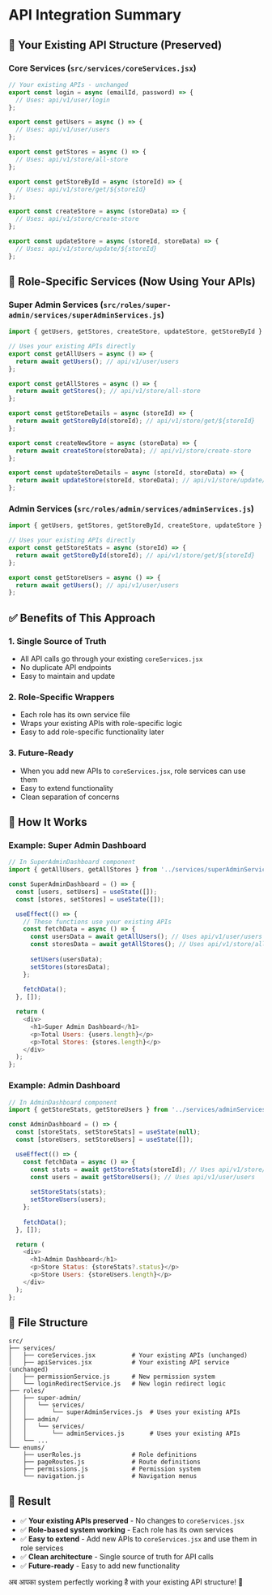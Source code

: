 # API Integration Summary

## 🎯 **Your Existing API Structure (Preserved)**

### **Core Services (`src/services/coreServices.jsx`)**
```javascript
// Your existing APIs - unchanged
export const login = async (emailId, password) => {
  // Uses: api/v1/user/login
};

export const getUsers = async () => {
  // Uses: api/v1/user/users
};

export const getStores = async () => {
  // Uses: api/v1/store/all-store
};

export const getStoreById = async (storeId) => {
  // Uses: api/v1/store/get/${storeId}
};

export const createStore = async (storeData) => {
  // Uses: api/v1/store/create-store
};

export const updateStore = async (storeId, storeData) => {
  // Uses: api/v1/store/update/${storeId}
};
```

## 🔄 **Role-Specific Services (Now Using Your APIs)**

### **Super Admin Services (`src/roles/super-admin/services/superAdminServices.js`)**
```javascript
import { getUsers, getStores, createStore, updateStore, getStoreById } from '../../../services/coreServices';

// Uses your existing APIs directly
export const getAllUsers = async () => {
  return await getUsers(); // api/v1/user/users
};

export const getAllStores = async () => {
  return await getStores(); // api/v1/store/all-store
};

export const getStoreDetails = async (storeId) => {
  return await getStoreById(storeId); // api/v1/store/get/${storeId}
};

export const createNewStore = async (storeData) => {
  return await createStore(storeData); // api/v1/store/create-store
};

export const updateStoreDetails = async (storeId, storeData) => {
  return await updateStore(storeId, storeData); // api/v1/store/update/${storeId}
};
```

### **Admin Services (`src/roles/admin/services/adminServices.js`)**
```javascript
import { getUsers, getStores, getStoreById, createStore, updateStore } from '../../../services/coreServices';

// Uses your existing APIs directly
export const getStoreStats = async (storeId) => {
  return await getStoreById(storeId); // api/v1/store/get/${storeId}
};

export const getStoreUsers = async () => {
  return await getUsers(); // api/v1/user/users
};
```

## ✅ **Benefits of This Approach**

### 1. **Single Source of Truth**
- All API calls go through your existing `coreServices.jsx`
- No duplicate API endpoints
- Easy to maintain and update

### 2. **Role-Specific Wrappers**
- Each role has its own service file
- Wraps your existing APIs with role-specific logic
- Easy to add role-specific functionality later

### 3. **Future-Ready**
- When you add new APIs to `coreServices.jsx`, role services can use them
- Easy to extend functionality
- Clean separation of concerns

## 🚀 **How It Works**

### **Example: Super Admin Dashboard**
```javascript
// In SuperAdminDashboard component
import { getAllUsers, getAllStores } from '../services/superAdminServices';

const SuperAdminDashboard = () => {
  const [users, setUsers] = useState([]);
  const [stores, setStores] = useState([]);

  useEffect(() => {
    // These functions use your existing APIs
    const fetchData = async () => {
      const usersData = await getAllUsers(); // Uses api/v1/user/users
      const storesData = await getAllStores(); // Uses api/v1/store/all-store
      
      setUsers(usersData);
      setStores(storesData);
    };
    
    fetchData();
  }, []);

  return (
    <div>
      <h1>Super Admin Dashboard</h1>
      <p>Total Users: {users.length}</p>
      <p>Total Stores: {stores.length}</p>
    </div>
  );
};
```

### **Example: Admin Dashboard**
```javascript
// In AdminDashboard component
import { getStoreStats, getStoreUsers } from '../services/adminServices';

const AdminDashboard = () => {
  const [storeStats, setStoreStats] = useState(null);
  const [storeUsers, setStoreUsers] = useState([]);

  useEffect(() => {
    const fetchData = async () => {
      const stats = await getStoreStats(storeId); // Uses api/v1/store/get/${storeId}
      const users = await getStoreUsers(); // Uses api/v1/user/users
      
      setStoreStats(stats);
      setStoreUsers(users);
    };
    
    fetchData();
  }, []);

  return (
    <div>
      <h1>Admin Dashboard</h1>
      <p>Store Status: {storeStats?.status}</p>
      <p>Store Users: {storeUsers.length}</p>
    </div>
  );
};
```

## 📁 **File Structure**

```
src/
├── services/
│   ├── coreServices.jsx          # Your existing APIs (unchanged)
│   ├── apiServices.jsx           # Your existing API service (unchanged)
│   ├── permissionService.js      # New permission system
│   └── loginRedirectService.js   # New login redirect logic
├── roles/
│   ├── super-admin/
│   │   └── services/
│   │       └── superAdminServices.js  # Uses your existing APIs
│   ├── admin/
│   │   └── services/
│   │       └── adminServices.js       # Uses your existing APIs
│   └── ...
└── enums/
    ├── userRoles.js              # Role definitions
    ├── pageRoutes.js             # Route definitions
    ├── permissions.js            # Permission system
    └── navigation.js             # Navigation menus
```

## 🎉 **Result**

- ✅ **Your existing APIs preserved** - No changes to `coreServices.jsx`
- ✅ **Role-based system working** - Each role has its own services
- ✅ **Easy to extend** - Add new APIs to `coreServices.jsx` and use them in role services
- ✅ **Clean architecture** - Single source of truth for API calls
- ✅ **Future-ready** - Easy to add new functionality

अब आपका system perfectly working है with your existing API structure! 🚀
